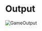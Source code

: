 # Output
![GameOutput](https://user-images.githubusercontent.com/59721579/155872935-2743ea07-2f1c-4b84-97a6-6090bb6ab0ba.JPG)

